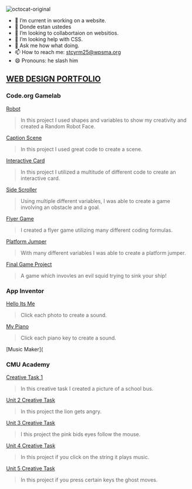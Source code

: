 ![octocat-original](https://user-images.githubusercontent.com/122101024/211028998-37c65541-18c6-463c-816f-303d2f91c93e.png)

- 🔭 I’m current in working on a website.
- 🌱 Donde estan ustedes
- 👯 I’m looking to  collabortaion on websitios.
- 🤔 I’m looking help with CSS.
- 💬 Ask me how what doing.
- 📫 How to reach me: stcyrm25@wpsma.org
- 😄 Pronouns: he slash him

## [WEB DESIGN PORTFOLIO](http://stcyrm25.github.io/Portfolio)

### Code.org Gamelab
[Robot](https://stcyrm25.github.io/Robot/)
> In this project I used shapes and variables to show my creativity and created a Random Robot Face.

[Caption Scene](https://stcyrm25.github.io/CaptionScene)
> In this project I used great code to create a scene.

[Interactive Card](https://studio.code.org/projects/gamelab/VUgv9hk7spzcsp6_7GI4HOncAF1WdefaNqHdBOPI4WA)
> In this project I utilized a multitude of different code to create an interactive card.

[Side Scroller](https://studio.code.org/projects/gamelab/VgRWJpQ2KGBekNAlhivC816k3Njc50ayzj0N8gBi2QQ)
> Using multiple different variables, I was able to create a game involving an obstacle and a goal.

[Flyer Game](https://studio.code.org/projects/gamelab/h_4eupIZIJjJqWoXXoq-d2SxayHkX9E9iM3a2P_7DRY)
> I created a flyer game utilizing many different coding formulas.

[Platform Jumper](https://studio.code.org/projects/gamelab/h_4eupIZIJjJqWoXXoq-d5OOEQUFhCZFXXA2Yabez6s)
> With many different variables I was able to create a platform jumper.

[Final Game Project](https://studio.code.org/projects/gamelab/hGZohABeu-jTGwLar35aEX8DdrnoPjhB9hKFV5wJdd0)
> A game which invovles an evil squid trying to sink your ship!

### App Inventor

[Hello Its Me](https://gallery.appinventor.mit.edu/?galleryid=817794f8-d4e8-495b-aee5-d72265479d8d)
> Click each photo to create a sound.

[My Piano](https://gallery.appinventor.mit.edu/?galleryid=eba79a53-de66-4799-abcc-3934dc4ebb7d)
> Click each piano key to create a sound.

[Music Maker](

### CMU Academy 
[Creative Task 1](https://academy.cs.cmu.edu/sharing/limeGreenSpider3710)
> In this creative task I created a picture of a school bus.

[Unit 2 Creative Task](https://academy.cs.cmu.edu/sharing/oliveDrabPuppy2173)
> In this project the lion gets angry.

[Unit 3 Creative Task](https://academy.cs.cmu.edu/sharing/mistyRoseBird7640)
>I this project the pink bids eyes follow the mouse.

[Unit 4 Creative Task](https://academy.cs.cmu.edu/sharing/gainsboroSquirrel9364)
>In this project if you click on the string it plays music.

[Unit 5 Creative Task](https://academy.cs.cmu.edu/sharing/azureWolf1246)
>In this project if you press certain keys the ghost moves.
                                                                                       

